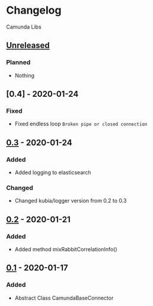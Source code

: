 # Changelog

Camunda Libs

## [Unreleased]

### Planned
- Nothing

## [0.4] - 2020-01-24

### Fixed
- Fixed endless loop `Broken pipe or closed connection`

## [0.3] - 2020-01-24

### Added
- Added logging to elasticsearch

### Changed
- Changed kubia/logger version from 0.2 to 0.3

## [0.2] - 2020-01-21

### Added
- Added method mixRabbitCorrelationInfo()

## [0.1] - 2020-01-17

### Added
- Abstract Class CamundaBaseConnector

[unreleased]: https://gitlab.com/quancy-core/libs-camunda/-/tags/0.4
[0.3]: https://gitlab.com/quancy-core/libs-camunda/-/tags/0.4
[0.3]: https://gitlab.com/quancy-core/libs-camunda/-/tags/0.3
[0.2]: https://gitlab.com/quancy-core/libs-camunda/-/tags/0.2
[0.1]: https://gitlab.com/quancy-core/libs-camunda/-/tags/0.1
